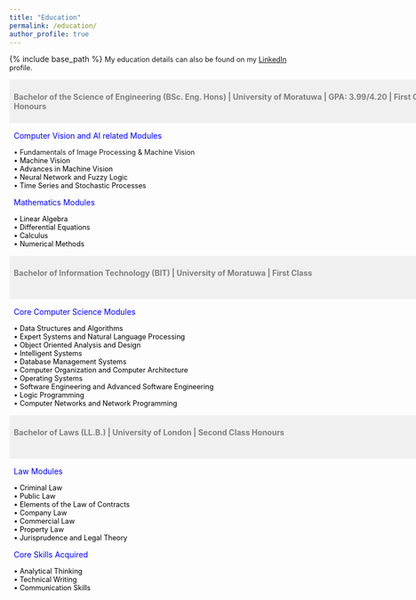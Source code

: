 ```yaml
---
title: "Education"
permalink: /education/
author_profile: true
---
```


{% include base_path %}
<span style="font-size:0.9em;text-align: justify;">My education details can also be found on my <a href="https://www.linkedin.com/in/vinoj-jayasundara-983a81129/">LinkedIn</a> profile.</span>

<span style="font-size:1em; color:gray;background-color: #F0F0F0;height: 4em; width: 57em; display:inline-block; vertical-align: middle; padding-top: 22px;padding-left: 8px;text-align: left"><b>Bachelor of the Science of Engineering (BSc. Eng. Hons) | University of Moratuwa | GPA: 3.99/4.20 | First Class Honours</b></span><br/>

<span style="font-size:1em; color:blue;padding-left: 8px;">Computer Vision and AI related Modules</span>

<span style="font-size:0.9em; padding-left: 8px;"> &bull; Fundamentals of Image Processing & Machine Vision</span><br/>
<span style="font-size:0.9em; color:black;padding-left: 8px;"> &bull; Machine Vision</span><br/>
<span style="font-size:0.9em; color:black;padding-left: 8px;"> &bull; Advances in Machine Vision</span><br/>
<span style="font-size:0.9em; color:black;padding-left: 8px;"> &bull; Neural Network and Fuzzy Logic</span><br/>
<span style="font-size:0.9em; color:black;padding-left: 8px;"> &bull; Time Series and Stochastic Processes</span><br/>
  
<span style="font-size:1em; color:blue;padding-left: 8px;">Mathematics Modules</span>

<span style="font-size:0.9em; color:black;padding-left: 8px;"> &bull; Linear Algebra</span><br/>
<span style="font-size:0.9em; color:black;padding-left: 8px;"> &bull; Differential Equations</span><br/>
<span style="font-size:0.9em; color:black;padding-left: 8px;"> &bull; Calculus</span><br/>
<span style="font-size:0.9em; color:black;padding-left: 8px;"> &bull; Numerical Methods</span><br/>

<span style="font-size:1em; color:gray;background-color: #F0F0F0;height: 4em; width: 57em; display:inline-block; vertical-align: middle; padding-top: 22px;padding-left: 8px;text-align: left"><b>Bachelor of Information Technology (BIT) | University of Moratuwa | First Class</b></span><br/>

<span style="font-size:1em; color:blue;padding-left: 8px;">Core Computer Science Modules</span>

<span style="font-size:0.9em; color:black;padding-left: 8px;"> &bull; Data Structures and Algorithms </span><br/>
<span style="font-size:0.9em; color:black;padding-left: 8px;"> &bull; Expert Systems and Natural Language Processing </span><br/>
<span style="font-size:0.9em; color:black;padding-left: 8px;"> &bull; Object Oriented Analysis and Design </span><br/>
<span style="font-size:0.9em; color:black;padding-left: 8px;"> &bull; Intelligent Systems </span><br/>
<span style="font-size:0.9em; color:black;padding-left: 8px;"> &bull; Database Management Systems</span><br/>
<span style="font-size:0.9em; color:black;padding-left: 8px;"> &bull; Computer Organization and Computer Architecture</span><br/>
<span style="font-size:0.9em; color:black;padding-left: 8px;"> &bull; Operating Systems</span><br/>
<span style="font-size:0.9em; color:black;padding-left: 8px;"> &bull; Software Engineering and Advanced Software Engineering</span><br/>
<span style="font-size:0.9em; color:black;padding-left: 8px;"> &bull; Logic Programming </span><br/>
<span style="font-size:0.9em; color:black;padding-left: 8px;"> &bull; Computer Networks and Network Programming </span><br/>

<span style="font-size:1em; color:gray;background-color: #F0F0F0;height: 4em; width: 57em; display:inline-block; vertical-align: middle; padding-top: 22px;padding-left: 8px;text-align: left"><b>Bachelor of Laws (LL.B.) | University of London | Second Class Honours</b></span><br/>

<span style="font-size:1em; color:blue;padding-left: 8px;">Law Modules</span>

<span style="font-size:0.9em; color:black;padding-left: 8px;"> &bull; Criminal Law </span><br/>
<span style="font-size:0.9em; color:black;padding-left: 8px;"> &bull; Public Law </span><br/>
<span style="font-size:0.9em; color:black;padding-left: 8px;"> &bull; Elements of the Law of Contracts </span><br/>
<span style="font-size:0.9em; color:black;padding-left: 8px;"> &bull; Company Law </span><br/>
<span style="font-size:0.9em; color:black;padding-left: 8px;"> &bull; Commercial Law </span><br/>
<span style="font-size:0.9em; color:black;padding-left: 8px;"> &bull; Property Law </span><br/>
<span style="font-size:0.9em; color:black;padding-left: 8px;"> &bull; Jurisprudence and Legal Theory </span><br/>

<span style="font-size:1em; color:blue;padding-left: 8px;">Core Skills Acquired</span>

<span style="font-size:0.9em; color:black;padding-left: 8px;"> &bull; Analytical Thinking </span><br/>
<span style="font-size:0.9em; color:black;padding-left: 8px;"> &bull; Technical Writing </span><br/>
<span style="font-size:0.9em; color:black;padding-left: 8px;"> &bull; Communication Skills </span><br/>
